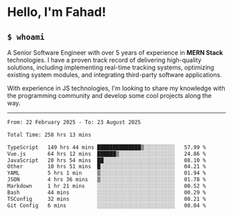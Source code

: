 <h1>Hello, I'm Fahad!</h1>

<h2><code>$ whoami</code></h2>

A Senior Software Engineer with over 5 years of experience in **MERN Stack** technologies. I have a proven track record of delivering high-quality solutions, including implementing real-time tracking systems, optimizing existing system modules, and integrating third-party software applications.

With experience in JS technologies, I'm looking to share my knowledge with the programming community and develop some cool projects along the way.

---

<!--START_SECTION:waka-->

```txt
From: 22 February 2025 - To: 23 August 2025

Total Time: 258 hrs 13 mins

TypeScript   149 hrs 44 mins ██████████████▒░░░░░░░░░░   57.99 %
Vue.js       64 hrs 12 mins  ██████▒░░░░░░░░░░░░░░░░░░   24.86 %
JavaScript   20 hrs 54 mins  ██░░░░░░░░░░░░░░░░░░░░░░░   08.10 %
Other        10 hrs 51 mins  █░░░░░░░░░░░░░░░░░░░░░░░░   04.21 %
YAML         5 hrs 1 min     ▒░░░░░░░░░░░░░░░░░░░░░░░░   01.94 %
JSON         4 hrs 36 mins   ▒░░░░░░░░░░░░░░░░░░░░░░░░   01.78 %
Markdown     1 hr 21 mins    ░░░░░░░░░░░░░░░░░░░░░░░░░   00.52 %
Bash         44 mins         ░░░░░░░░░░░░░░░░░░░░░░░░░   00.29 %
TSConfig     32 mins         ░░░░░░░░░░░░░░░░░░░░░░░░░   00.21 %
Git Config   6 mins          ░░░░░░░░░░░░░░░░░░░░░░░░░   00.04 %
```

<!--END_SECTION:waka-->

<!--
**heyFahad/heyFahad** is a ✨ _special_ ✨ repository because its `README.md` (this file) appears on your GitHub profile.

Here are some ideas to get you started:

- 🔭 I’m currently working on ...
- 🌱 I’m currently learning ...
- 👯 I’m looking to collaborate on ...
- 🤔 I’m looking for help with ...
- 💬 Ask me about ...
- 📫 How to reach me: ...
- 😄 Pronouns: ...
- ⚡ Fun fact: ...
-->
